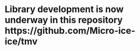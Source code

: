 <h1>Library development is now underway in this repository https://github.com/Micro-ice-ice/tmv</h1>

